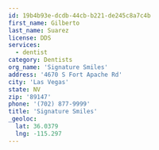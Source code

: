 ```yaml
---
id: 19b4b93e-dcdb-44cb-b221-de245c8a7c4b
first_name: Gilberto
last_name: Suarez
license: DDS
services:
  - dentist
category: Dentists
org_name: 'Signature Smiles'
address: '4670 S Fort Apache Rd'
city: 'Las Vegas'
state: NV
zip: '89147'
phone: '(702) 877-9999'
title: 'Signature Smiles'
_geoloc:
  lat: 36.0379
  lng: -115.297
---
```

